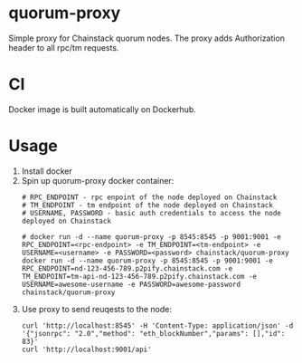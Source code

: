 # quorum-proxy
Simple proxy for Chainstack quorum nodes.
The proxy adds Authorization header to all rpc/tm requests.

# CI
Docker image is built automatically on Dockerhub.

# Usage

1. Install docker
1. Spin up quorum-proxy docker container:
    ```
    # RPC_ENDPOINT - rpc enpoint of the node deployed on Chainstack
    # TM_ENDPOINT - tm endpoint of the node deployed on Chainstack
    # USERNAME, PASSWORD - basic auth credentials to access the node deployed on Chainstack

    # docker run -d --name quorum-proxy -p 8545:8545 -p 9001:9001 -e RPC_ENDPOINT=<rpc-endpoint> -e TM_ENDPOINT=<tm-endpoint> -e USERNAME=<username> -e PASSWORD=<password> chainstack/quorum-proxy
    docker run -d --name quorum-proxy -p 8545:8545 -p 9001:9001 -e RPC_ENDPOINT=nd-123-456-789.p2pify.chainstack.com -e TM_ENDPOINT=tm-api-nd-123-456-789.p2pify.chainstack.com -e USERNAME=awesome-username -e PASSWORD=awesome-password chainstack/quorum-proxy
    ```
1. Use proxy to send reuqests to the node:
    ```
    curl 'http://localhost:8545' -H 'Content-Type: application/json' -d '{"jsonrpc": "2.0","method": "eth_blockNumber","params": [],"id": 83}'
    curl 'http://localhost:9001/api'
    ```




